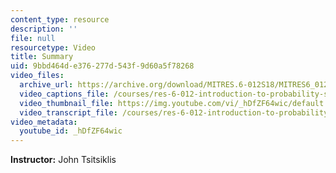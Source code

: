 ```yaml
---
content_type: resource
description: ''
file: null
resourcetype: Video
title: Summary
uid: 9bbd464d-e376-277d-543f-9d60a5f78268
video_files:
  archive_url: https://archive.org/download/MITRES.6-012S18/MITRES6_012S18_L14-10_300k.mp4
  video_captions_file: /courses/res-6-012-introduction-to-probability-spring-2018/9c96ab9c363f5761986ce4dd4d208008_hDfZF64wic.vtt
  video_thumbnail_file: https://img.youtube.com/vi/_hDfZF64wic/default.jpg
  video_transcript_file: /courses/res-6-012-introduction-to-probability-spring-2018/41af517bb2ab00115b0bb8fcc1a78073_hDfZF64wic.pdf
video_metadata:
  youtube_id: _hDfZF64wic
---
```


**Instructor:** John Tsitsiklis